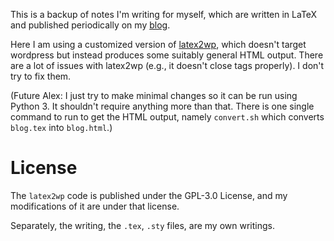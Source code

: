 This is a backup of notes I'm writing for myself, which are written in
LaTeX and published periodically on my
[blog](https://texnicalstuff.blogspot.com/).

Here I am using a customized version of
[latex2wp](https://github.com/seaneberhard/latex2wp),
which doesn't target wordpress but instead produces some suitably
general HTML output. There are a lot of issues with latex2wp (e.g., it
doesn't close tags properly). I don't try to fix them.

(Future Alex: I just try to make minimal changes so it can be run using
Python 3. It shouldn't require anything more than that. There is one
single command to run to get the HTML output, namely `convert.sh` which
converts `blog.tex` into `blog.html`.)

# License

The `latex2wp` code is published under the GPL-3.0 License, and my
modifications of it are under that license.

Separately, the writing, the `.tex`, `.sty` files, are my own writings.
